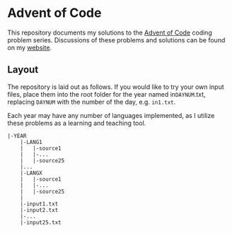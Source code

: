 # Advent of Code
This repository documents my solutions to the
[Advent of Code](https://adventofcode.com) coding problem series. Discussions
of these problems and solutions can be found on my
[website](https://e3b0c442.dev).

## Layout
The repository is laid out as follows. If you would like to try your own input
files, place them into the root folder for the year named in`DAYNUM`.txt,
replacing `DAYNUM` with the number of the day, e.g. `in1.txt`.

Each year may have any number of languages implemented, as I utilize these
problems as a learning and teaching tool.

```
|-YEAR
    |-LANG1
    |   |-source1
    |   |-...
    |   |-source25
    |...
    |-LANGX
    |   |-source1
    |   |-...
    |   |-source25
    |
    |-input1.txt
    |-input2.txt
    |-...
    |-input25.txt
```